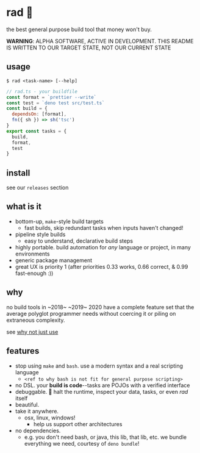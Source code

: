 # rad :100:

the best general purpose build tool that money won't buy.


**WARNING**: ALPHA SOFTWARE, ACTIVE IN DEVELOPMENT.  THIS README IS WRITTEN TO OUR TARGET STATE, NOT OUR CURRENT STATE

## usage

`$ rad <task-name> [--help]`

```js
// rad.ts - your buildfile
const format = `prettier --write`
const test = `deno test src/test.ts`
const build = {
  dependsOn: [format],
  fn({ sh }) => sh('tsc')
}
export const tasks = {
  build,
  format,
  test
}
```

## install

see our `releases` section

## what is it

- bottom-up, `make`-style build targets
  - fast builds, skip redundant tasks when inputs haven't changed!
- pipeline style builds
  - easy to understand, declarative build steps
- highly portable. build automation for _any_ language or project, in many environments
- generic package management
- great UX is priority 1 (after priorities 0.33 works, 0.66 correct, & 0.99 fast-enough :))

## why

no build tools in ~2018~ ~2019~ 2020 have a complete feature set that the average polyglot programmer needs without coercing it or piling on extraneous complexity.

see [why not just use <my-favorite-build-tool>](./why-not.md)

## features

- stop using `make` and `bash`.  use a modern syntax and a real scripting language
  - `<ref to why bash is not fit for general purpose scripting>`
- no DSL. your **build is code**--tasks are POJOs with a verified interface
- debuggable. :bug: halt the runtime, inspect your data, tasks, or even _rad_ itself
- beautiful.
- take it anywhere.
  - osx, linux, windows!
    - help us support other architectures
- no dependencies.
  - e.g. you don't need bash, or java, this lib, that lib, etc.  we bundle everything we need,
courtesy of `deno bundle`!
